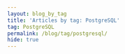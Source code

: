 ```yaml
---
layout: blog_by_tag
title: 'Articles by tag: PostgreSQL'
tag: PostgreSQL
permalink: /blog/tag/postgresql/
hide: true
---
```

